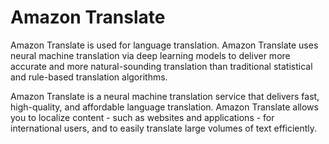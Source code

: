 # Amazon Translate

Amazon Translate is used for language translation. Amazon Translate uses neural machine translation via deep learning models to deliver more accurate and more natural-sounding translation than traditional statistical and rule-based translation algorithms.

Amazon Translate is a neural machine translation service that delivers fast, high-quality, and affordable language translation. Amazon Translate allows you to localize content - such as websites and applications - for international users, and to easily translate large volumes of text efficiently.
